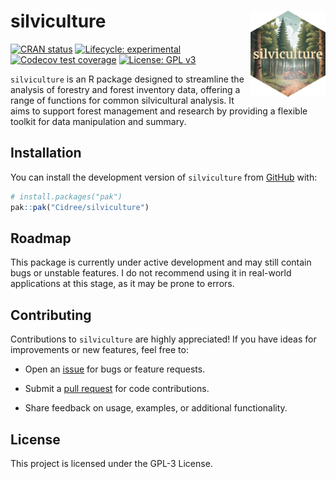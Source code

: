 # silviculture <a href="https://cidree.github.io/silviculture/"><img src="man/figures/logo.png" alt="silviculture website" align="right" height="138"/></a>

<!-- badges: start -->

[![CRAN status](https://www.r-pkg.org/badges/version/silviculture)](https://CRAN.R-project.org/package=silviculture) [![Lifecycle: experimental](https://img.shields.io/badge/lifecycle-experimental-orange.svg)](https://lifecycle.r-lib.org/articles/stages.html#experimental) [![Codecov test coverage](https://codecov.io/gh/Cidree/silviculture/graph/badge.svg)](https://app.codecov.io/gh/Cidree/silviculture) [![License: GPL v3](https://img.shields.io/badge/License-GPLv3-blue.svg)](https://www.gnu.org/licenses/gpl-3.0)

<!-- badges: end -->

`silviculture` is an R package designed to streamline the analysis of forestry and forest inventory data, offering a range of functions for common silvicultural analysis. It aims to support forest management and research by providing a flexible toolkit for data manipulation and summary.

## Installation

You can install the development version of `silviculture` from [GitHub](https://github.com/) with:

``` r
# install.packages("pak")
pak::pak("Cidree/silviculture")
```

## Roadmap

This package is currently under active development and may still contain bugs or unstable features. I do not recommend using it in real-world applications at this stage, as it may be prone to errors.

## Contributing

Contributions to `silviculture` are highly appreciated! If you have ideas for improvements or new features, feel free to:

-   Open an [issue](https://github.com/Cidree/silviculture/issues) for bugs or feature requests.

-   Submit a [pull request](https://github.com/Cidree/silviculture/pulls) for code contributions.

-   Share feedback on usage, examples, or additional functionality.

## License

This project is licensed under the GPL-3 License.
